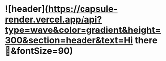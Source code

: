 # ![header](https://capsule-render.vercel.app/api?type=wave&color=gradient&height=300&section=header&text=Hi there 👋&fontSize=90)
